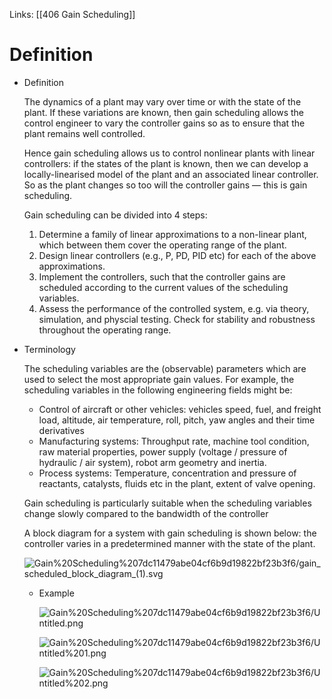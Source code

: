 Links: [[406 Gain Scheduling]]
# Definition

- Definition

    The dynamics of a plant may vary over time or with the state of the plant. If these variations are known, then gain scheduling allows the control engineer to vary the controller gains so as to ensure that the plant remains well controlled.

    Hence gain scheduling allows us to control nonlinear plants with linear controllers: if the states of the plant is known, then we can develop a locally-linearised model of the plant and an associated linear controller. So as the plant changes so too will the controller gains — this is gain scheduling.

    Gain scheduling can be divided into 4 steps:

    1. Determine a family of linear approximations to a non-linear plant, which between them cover the operating range of the plant.
    2. Design linear controllers (e.g., P, PD, PID etc) for each of the above approximations. 
    3. Implement the controllers, such that the controller gains are scheduled according to the current values of the scheduling variables.
    4. Assess the performance of the controlled system, e.g. via theory, simulation, and physcial testing. Check for stability and robustness throughout the operating range.
- Terminology

    The scheduling variables are the (observable) parameters which are used to select the most appropriate gain values. For example, the scheduling variables in the following engineering fields might be:

    - Control of aircraft or other vehicles: vehicles speed, fuel, and freight load, altitude, air temperature, roll, pitch, yaw angles and their time derivatives
    - Manufacturing systems: Throughput rate, machine tool condition, raw material properties, power supply (voltage / pressure of hydraulic / air system), robot arm geometry and inertia.
    - Process systems: Temperature, concentration and pressure of reactants, catalysts, fluids etc in the plant, extent of valve opening.

    Gain scheduling is particularly suitable when the scheduling variables change slowly compared to the bandwidth of the controller

    A block diagram for a system with gain scheduling is shown below: the controller varies in a predetermined manner with the state of the plant.

    ![Gain%20Scheduling%207dc11479abe04cf6b9d19822bf23b3f6/gain_scheduled_block_diagram_(1).svg](Gain%20Scheduling%207dc11479abe04cf6b9d19822bf23b3f6/gain_scheduled_block_diagram_(1).svg)

    - Example

        ![Gain%20Scheduling%207dc11479abe04cf6b9d19822bf23b3f6/Untitled.png](Gain%20Scheduling%207dc11479abe04cf6b9d19822bf23b3f6/Untitled.png)

        ![Gain%20Scheduling%207dc11479abe04cf6b9d19822bf23b3f6/Untitled%201.png](Gain%20Scheduling%207dc11479abe04cf6b9d19822bf23b3f6/Untitled%201.png)

        ![Gain%20Scheduling%207dc11479abe04cf6b9d19822bf23b3f6/Untitled%202.png](Gain%20Scheduling%207dc11479abe04cf6b9d19822bf23b3f6/Untitled%202.png)